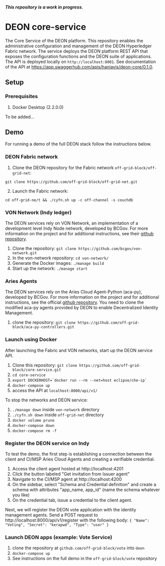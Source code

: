 
***This repository is a work in progress.***

# DEON core-service
The Core Service of the DEON platform. This repository enables the administrative configuration and management of the DEON Hyperledger Fabric network. The service deploys the DEON platform REST API that exposes the configuration functions and the DEON suite of applications. The API is deployed locally on ```http://localhost:8001```. See documentation of the API at https://app.swaggerhub.com/apis/haniavis/deon-core/0.1.0.

## Setup

### Prerequisites

1. Docker Desktop (2.2.0.0)

To be added...

## Demo
For running a demo of the full DEON stack follow the instructions below.

### DEON Fabric network

1. Clone the DEON repository for the Fabric network `off-grid-block/off-grid-net`:

```git clone https://github.com/off-grid-block/off-grid-net.git```

2. Launch the Fabric network:

```cd off-grid-ne/t && ./cyfn.sh up -c off-channel -s couchdb```

### VON Network (Indy ledger)
The DEON services rely on VON Network, an implementation of a development level Indy Node network, developed by BCGov. For more information on the project and for additional instructions, see their [github repository](https://github.com/bcgov/von-network).

1. Clone the repository: ```git clone https://github.com/bcgov/von-network.git```
2. In the von-network repository: ```cd von-network/```
3. Generate the Docker images: ```./manage build```
4. Start up the network: ```./manage start```

### Aries Agents
The DEON services rely on the Aries Cloud Agent-Python (aca-py), developed by BCGov. For more information on the project and for additional instructions, see the official [github repository](https://github.com/hyperledger/aries-cloudagent-python). You need to clone the modified aca-py agents provided by DEON to enable Decentralized Identity Management.

1. clone the repository: ```git clone https://github.com/off-grid-block/aca-py-controllers.git```

### Launch using Docker
After launching the Fabric and VON networks, start up the DEON service API.
1. Clone this repository:
```git clone https://github.com/off-grid-block/core-service.git```
2. ```cd core-service```
3. ``export DOCKERHOST=`docker run --rm --net=host eclipse/che-ip` ``
4. ```docker-compose up```
5. access the API at ```localhost:8000/api/v1/```

To stop the networks and DEON service:
1. ```./manage down``` inside ```von-network``` directory
2. ```./cyfn.sh down``` inside ```off-grid-net``` directory
4. ```docker volume prune```
5. ```docker-compose down```
6. ```docker-compose rm -f```

### Register the DEON service on Indy

To test the demo, the first step is establishing a connection between the client and CI/MSP Aries Cloud Agents and creating a verifiable credential.
1. Access the client agent hosted at http://localhost:4201
2. Click the button labeled "Get invitation from Issuer agent"
3. Navigate to the CI/MSP agent at http://localhost:4200
4. On the sidebar, select "Schema and Credential definition" and create a schema with attributes "app_name, app_id" (name the schema whatever you like)
5. On the credential tab, issue a credential to the client agent.

Next, we will register the DEON vote application with the identity management agents. Send a POST request to http://localhost:8000/api/v1/register with the following body: `{
"Name": "Voting",
"Secret": "kerapwd",
"Type": "user"
}`

### Launch DEON apps (example: Vote Service)
1. clone the repository at ```github.com/off-grid-block/vote``` into ```deon```
2. ```docker-compose up```
3. See instructions on the full demo in the ```off-grid-block/vote``` repository

